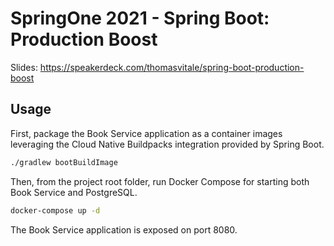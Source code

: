 # SpringOne 2021 - Spring Boot: Production Boost

Slides: https://speakerdeck.com/thomasvitale/spring-boot-production-boost

## Usage

First, package the Book Service application as a container images leveraging the Cloud Native Buildpacks integration
provided by Spring Boot.

```bash
./gradlew bootBuildImage
```

Then, from the project root folder, run Docker Compose for starting both Book Service and PostgreSQL.

```bash
docker-compose up -d
```

The Book Service application is exposed on port 8080.
